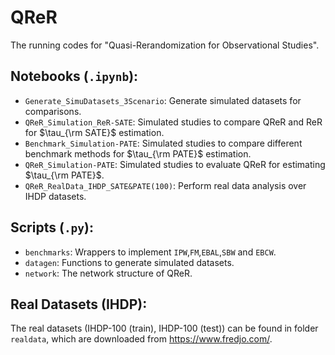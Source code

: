 # QReR

The running codes for "Quasi-Rerandomization for Observational Studies".

## Notebooks (`.ipynb`):

- `Generate_SimuDatasets_3Scenario`: Generate simulated datasets for comparisons.
- `QReR_Simulation_ReR-SATE`: Simulated studies to compare QReR and ReR for $\tau_{\rm SATE}$ estimation.
- `Benchmark_Simulation-PATE`: Simulated studies to compare different benchmark methods for $\tau_{\rm PATE}$ estimation.
- `QReR_Simulation-PATE`: Simulated studies to evaluate QReR for estimating $\tau_{\rm PATE}$. 
- `QReR_RealData_IHDP_SATE&PATE(100)`: Perform real data analysis over IHDP datasets.


## Scripts (`.py`):
- `benchmarks`: Wrappers to implement `IPW`,`FM`,`EBAL`,`SBW` and `EBCW`.
- `datagen`: Functions to generate simulated datasets.
- `network`: The network structure of QReR.

## Real Datasets (IHDP):

The real datasets (IHDP-100 (train), IHDP-100 (test)) can be found in folder `realdata`, which are downloaded from https://www.fredjo.com/.
